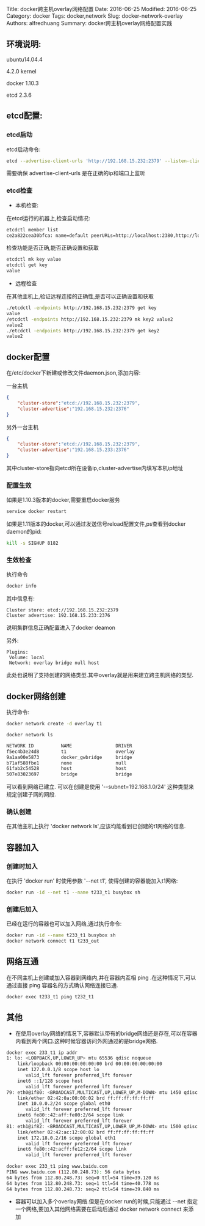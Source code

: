 Title: docker跨主机overlay网络配置
Date: 2016-06-25 
Modified: 2016-06-25
Category: docker
Tags: docker,network
Slug: docker-network-overlay
Authors: alfredhuang
Summary: docker跨主机overlay网络配置实践


## 环境说明:
 
ubuntu14.04.4 
 
4.2.0 kernel
 
docker 1.10.3
 
etcd 2.3.6

## etcd配置:

### etcd启动

etcd启动命令:

```bash
etcd --advertise-client-urls 'http://192.168.15.232:2379' --listen-client-urls 'http://0.0.0.0:2379'
```

需要确保 advertise-client-urls 是在正确的ip和端口上监听

### etcd检查

* 本机检查:

在etcd运行的机器上,检查启动情况:

```bash
etcdctl member list
ce2a822cea30bfca: name=default peerURLs=http://localhost:2380,http://localhost:7001 clientURLs=http://192.168.15.232:2379 isLeader=true
```

检查功能是否正确,能否正确设置和获取
```bash
etcdctl mk key value
etcdctl get key 
value
```

* 远程检查

在其他主机上,验证远程连接的正确性,是否可以正确设置和获取
```bash
./etcdctl -endpoints http://192.168.15.232:2379 get key
value
/etcdctl -endpoints http://192.168.15.232:2379 mk key2 value2
value2
./etcdctl -endpoints http://192.168.15.232:2379 get key2 
value2
```


## docker配置

在/etc/docker下新建或修改文件daemon.json,添加内容:

一台主机

```json
{
    "cluster-store":"etcd://192.168.15.232:2379",
    "cluster-advertise":"192.168.15.232:2376"
}
```

另外一台主机

```json
{
    "cluster-store":"etcd://192.168.15.232:2379",
    "cluster-advertise":"192.168.15.233:2376"
}
```

其中cluster-store指向etcd所在设备ip,cluster-advertise内填写本机ip地址

### 配置生效

如果是1.10.3版本的docker,需要重启docker服务

```bash
service docker restart
```

如果是1.11版本的docker,可以通过发送信号reload配置文件,ps查看到docker daemon的pid:

```bash
kill -s SIGHUP 8182
```

### 生效检查

执行命令

```bash
docker info
```

其中信息有:

```
Cluster store: etcd://192.168.15.232:2379
Cluster advertise: 192.168.15.233:2376
```

说明集群信息正确配置进入了docker deamon

另外:

```
Plugins: 
 Volume: local
 Network: overlay bridge null host
```

此处也说明了支持创建的网络类型.其中overlay就是用来建立跨主机网络的类型.

## docker网络创建

执行命令:

```bash
docker network create -d overlay t1

docker network ls

NETWORK ID          NAME                DRIVER
f5ec4b3e24d8        t1                  overlay             
9a1aa00e5873        docker_gwbridge     bridge              
b71af588fbe1        none                null                
61fab2c54528        host                host                
507e83023697        bridge              bridge    
```

可以看到网络已建立.
可以在创建是使用 '--subnet=192.168.1.0/24' 这种类型来规定创建子网的网段.

### 确认创建

在其他主机上执行 'docker network ls',应该均能看到已创建的t1网络的信息.

## 容器加入

### 创建时加入

在执行 'docker run' 时使用参数 '--net t1', 使得创建的容器能加入t1网络:

```bash
docker run -id --net t1 --name t233_t1 busybox sh
```

### 创建后加入

已经在运行的容器也可以加入网络,通过执行命令:

```bash
docker run -id --name t233_t1 busybox sh
docker network connect t1 t233_out
```

## 网络互通

在不同主机上创建或加入容器到网络内,并在容器内互相 ping .在这种情况下,可以通过直接 ping 容器名的方式确认网络连接已通.

```bash
docker exec t233_t1 ping t232_t1
```

## 其他

* 在使用overlay网络的情况下,容器默认带有的bridge网络还是存在,可以在容器内看到两个网口.这种时候容器访问外网通过的是bridge网络.

```bash
docker exec 233_t1 ip addr
1: lo: <LOOPBACK,UP,LOWER_UP> mtu 65536 qdisc noqueue 
    link/loopback 00:00:00:00:00:00 brd 00:00:00:00:00:00
    inet 127.0.0.1/8 scope host lo
       valid_lft forever preferred_lft forever
    inet6 ::1/128 scope host 
       valid_lft forever preferred_lft forever
79: eth0@if80: <BROADCAST,MULTICAST,UP,LOWER_UP,M-DOWN> mtu 1450 qdisc noqueue 
    link/ether 02:42:0a:00:00:02 brd ff:ff:ff:ff:ff:ff
    inet 10.0.0.2/24 scope global eth0
       valid_lft forever preferred_lft forever
    inet6 fe80::42:aff:fe00:2/64 scope link 
       valid_lft forever preferred_lft forever
81: eth1@if82: <BROADCAST,MULTICAST,UP,LOWER_UP,M-DOWN> mtu 1500 qdisc noqueue 
    link/ether 02:42:ac:12:00:02 brd ff:ff:ff:ff:ff:ff
    inet 172.18.0.2/16 scope global eth1
       valid_lft forever preferred_lft forever
    inet6 fe80::42:acff:fe12:2/64 scope link 
       valid_lft forever preferred_lft forever
       
docker exec 233_t1 ping www.baidu.com
PING www.baidu.com (112.80.248.73): 56 data bytes
64 bytes from 112.80.248.73: seq=0 ttl=54 time=39.120 ms
64 bytes from 112.80.248.73: seq=1 ttl=54 time=40.778 ms
64 bytes from 112.80.248.73: seq=2 ttl=54 time=39.840 ms
```

* 容器可以加入多个overlay网络.但是在docker run的时候,只能通过 --net 指定一个网络,要加入其他网络需要在启动后通过 docker network connect 来添加



